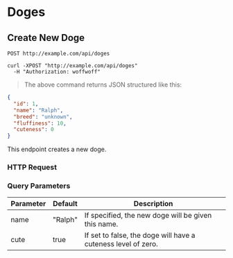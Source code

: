 # Doges

## Create New Doge

`POST http://example.com/api/doges`

```shell
curl -XPOST "http://example.com/api/doges"
  -H "Authorization: woffwoff"
```

> The above command returns JSON structured like this:

```json
{
  "id": 1,
  "name": "Ralph",
  "breed": "unknown",
  "fluffiness": 10,
  "cuteness": 0
}
```

This endpoint creates a new doge.

### HTTP Request

### Query Parameters

Parameter | Default | Description
--------- | ------- | -----------
name | "Ralph" | If specified, the new doge will be given this name.
cute | true | If set to false, the doge will have a cuteness level of zero.
